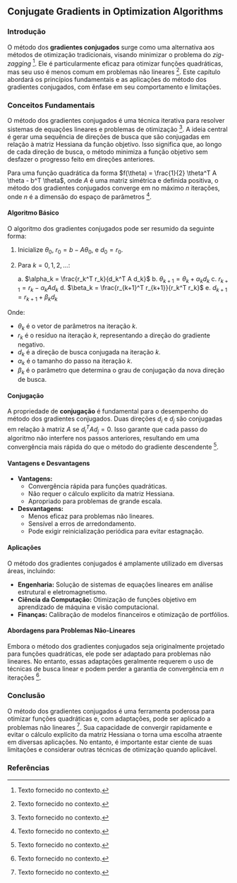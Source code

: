 ## Conjugate Gradients in Optimization Algorithms

### Introdução
O método dos **gradientes conjugados** surge como uma alternativa aos métodos de otimização tradicionais, visando minimizar o problema do *zig-zagging* [^249]. Ele é particularmente eficaz para otimizar funções quadráticas, mas seu uso é menos comum em problemas não lineares [^249]. Este capítulo abordará os princípios fundamentais e as aplicações do método dos gradientes conjugados, com ênfase em seu comportamento e limitações.

### Conceitos Fundamentais

O método dos gradientes conjugados é uma técnica iterativa para resolver sistemas de equações lineares e problemas de otimização [^249]. A ideia central é gerar uma sequência de direções de busca que são conjugadas em relação à matriz Hessiana da função objetivo. Isso significa que, ao longo de cada direção de busca, o método minimiza a função objetivo sem desfazer o progresso feito em direções anteriores.

Para uma função quadrática da forma $f(\theta) = \frac{1}{2} \theta^T A \theta - b^T \theta$, onde $A$ é uma matriz simétrica e definida positiva, o método dos gradientes conjugados converge em no máximo $n$ iterações, onde $n$ é a dimensão do espaço de parâmetros [^249].

#### Algoritmo Básico
O algoritmo dos gradientes conjugados pode ser resumido da seguinte forma:

1.  Inicialize $\theta_0$, $r_0 = b - A\theta_0$, e $d_0 = r_0$.
2.  Para $k = 0, 1, 2, ...$:

    a.  $\alpha_k = \frac{r_k^T r_k}{d_k^T A d_k}$
    b.  $\theta_{k+1} = \theta_k + \alpha_k d_k$
    c.  $r_{k+1} = r_k - \alpha_k A d_k$
    d.  $\beta_k = \frac{r_{k+1}^T r_{k+1}}{r_k^T r_k}$
    e.  $d_{k+1} = r_{k+1} + \beta_k d_k$

Onde:
*   $\theta_k$ é o vetor de parâmetros na iteração $k$.
*   $r_k$ é o resíduo na iteração $k$, representando a direção do gradiente negativo.
*   $d_k$ é a direção de busca conjugada na iteração $k$.
*   $\alpha_k$ é o tamanho do passo na iteração $k$.
*   $\beta_k$ é o parâmetro que determina o grau de conjugação da nova direção de busca.

#### Conjugação
A propriedade de **conjugação** é fundamental para o desempenho do método dos gradientes conjugados. Duas direções $d_i$ e $d_j$ são conjugadas em relação à matriz $A$ se $d_i^T A d_j = 0$. Isso garante que cada passo do algoritmo não interfere nos passos anteriores, resultando em uma convergência mais rápida do que o método do gradiente descendente [^249].

#### Vantagens e Desvantagens

*   **Vantagens:**
    *   Convergência rápida para funções quadráticas.
    *   Não requer o cálculo explícito da matriz Hessiana.
    *   Apropriado para problemas de grande escala.
*   **Desvantagens:**
    *   Menos eficaz para problemas não lineares.
    *   Sensível a erros de arredondamento.
    *   Pode exigir reinicialização periódica para evitar estagnação.

#### Aplicações
O método dos gradientes conjugados é amplamente utilizado em diversas áreas, incluindo:

*   **Engenharia:** Solução de sistemas de equações lineares em análise estrutural e eletromagnetismo.
*   **Ciência da Computação:** Otimização de funções objetivo em aprendizado de máquina e visão computacional.
*   **Finanças:** Calibração de modelos financeiros e otimização de portfólios.

#### Abordagens para Problemas Não-Lineares

Embora o método dos gradientes conjugados seja originalmente projetado para funções quadráticas, ele pode ser adaptado para problemas não lineares. No entanto, essas adaptações geralmente requerem o uso de técnicas de busca linear e podem perder a garantia de convergência em $n$ iterações [^249].

### Conclusão
O método dos gradientes conjugados é uma ferramenta poderosa para otimizar funções quadráticas e, com adaptações, pode ser aplicado a problemas não lineares [^249]. Sua capacidade de convergir rapidamente e evitar o cálculo explícito da matriz Hessiana o torna uma escolha atraente em diversas aplicações. No entanto, é importante estar ciente de suas limitações e considerar outras técnicas de otimização quando aplicável.

### Referências
[^249]: Texto fornecido no contexto.
<!-- END -->